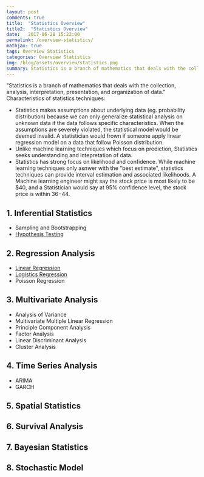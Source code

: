 ```yaml
---
layout: post
comments: true
title:  "Statistics Overview"
title2:  "Statistics Overview"
date:   2017-06-28 15:22:00
permalink: /overview-statistics/
mathjax: true
tags: Overview Statistics
categories: Overview Statistics
img: /blog/assets/overview/statistics.png
summary: Statistics is a branch of mathematics that deals with the collection, analysis, interpretation, presentation, and organization of data...
---
```



"Statistics is a branch of mathematics that deals with the collection, analysis, interpretation, presentation, and organization of data."
Characteristics of statistics techniques:
* Statistics makes assumptions about underlying data (eg. probability distribution) because we can only generalize statistical analysis on unknown data if the data follows specific characteristics. When the assumptions are severely violated, the statistical model would be deemed invalid. A statistician would frown if someone apply linear regression model on a data that follow Poisson distribution.
* Unlike machine learning techniques which focus on prediction, Statistics seeks understanding and intepretation of data.
* Statistics has strong focus on likelihood and confidence. While machine learning techniques only asnwer with the "best estimate", statistics techniques can provide interval estimation and associated likelihoods. A Machine learning engineer might say the stock price is most likely to be $40, and a Statistician would say at 95% confidence level, the stock price is within $36-$44.

## 1. Inferential Statistics
* Sampling and Bootstrapping
* [Hypothesis Testing](/blog/hypothesis-testing/)

## 2. Regression Analysis
* [Linear Regression](/blog/linear-regression/)
* [Logistics Regression](/blog/logistic-regression/)
* Poisson Regression

## 3. Multivariate Analysis
* Analysis of Variance
* Multivariate Multiple Linear Regression
* Principle Component Analysis
* Factor Analysis
* Linear Discriminant Analysis
* Cluster Analysis

## 4. Time Series Analysis
* ARIMA
* GARCH

## 5. Spatial Statistics

## 6. Survival Analysis

## 7. Bayesian Statistics

## 8. Stochastic Model
